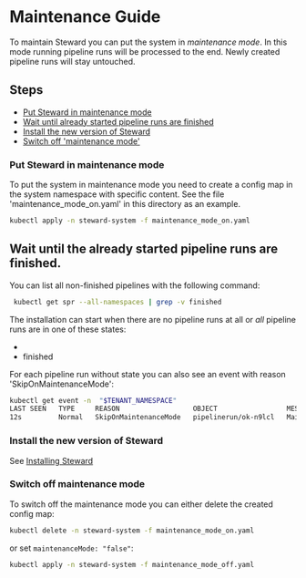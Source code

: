 # Maintenance Guide

To maintain Steward you can put the system in _maintenance mode_.
In this mode running pipeline runs will be processed to the end.
Newly created pipeline runs will stay untouched.

## Steps

- [Put Steward in maintenance mode](#put-steward-in-maintenance-mode)
- [Wait until already started pipeline runs are finished](#wait-until-already-started-pipeline-runs-are-finished)
- [Install the new version of Steward](#install-the-new-version-of-steward)
- [Switch off 'maintenance mode'](#switch-off-maintenance-mode)


### Put Steward in maintenance mode

To put the system in maintenance mode you need to create a config map in the system namespace with specific content.
See the file 'maintenance_mode_on.yaml' in this directory as an example.

```bash
kubectl apply -n steward-system -f maintenance_mode_on.yaml
```

## Wait until the already started pipeline runs are finished.

You can list all non-finished pipelines with the following command:

```bash
 kubectl get spr --all-namespaces | grep -v finished
 ```

The installation can start when there are no pipeline runs at all or _all_ pipeline runs are in one of these states:

- <blank>
- finished

For each pipeline run without state you can also see an event with reason 'SkipOnMaintenanceMode':

```bash
kubectl get event -n  "$TENANT_NAMESPACE"
LAST SEEN   TYPE     REASON                  OBJECT                 MESSAGE
12s         Normal   SkipOnMaintenanceMode   pipelinerun/ok-n9lcl   Maintenance mode skip
```

### Install the new version of Steward
See [Installing Steward](../install/README.md)

### Switch off maintenance mode

To switch off the maintenance mode you can either delete the created config map:

```bash
kubectl delete -n steward-system -f maintenance_mode_on.yaml
```

or set `maintenanceMode: "false"`:

```bash
kubectl apply -n steward-system -f maintenance_mode_off.yaml
```
